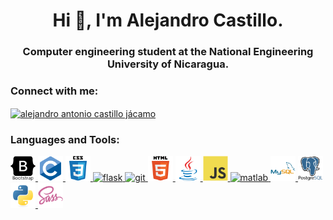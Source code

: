 <!--
### Hi there 👋
**BlueAACJ/BlueAACJ** is a ✨ _special_ ✨ repository because its `README.md` (this file) appears on your GitHub profile.

Here are some ideas to get you started:

- 🔭 I’m currently working on ...
- 🌱 I’m currently learning ...
- 👯 I’m looking to collaborate on ...
- 🤔 I’m looking for help with ...
- 💬 Ask me about ...
- 📫 How to reach me: ...
- 😄 Pronouns: ...
- ⚡ Fun fact: ... -->

<h1 align="center">Hi 👋, I'm Alejandro Castillo.</h1>
<h3 align="center"> Computer engineering student at the National Engineering University of Nicaragua. </h3>
<h3 align="left">Connect with me:</h3>
<p align="left">
<a href="https://www.linkedin.com/in/alejandro-antonio-castillo-jácamo-16033a261/" target="blank"><img align="center" src="https://raw.githubusercontent.com/rahuldkjain/github-profile-readme-generator/master/src/images/icons/Social/linked-in-alt.svg" 
alt="alejandro antonio castillo jácamo" height="30" width="40" /></a>
</p>

<h3 align="left">Languages and Tools:</h3>
<p align="left">
        <a href="https://getbootstrap.com" target="_blank" rel="noreferrer">
            <img src="https://raw.githubusercontent.com/devicons/devicon/master/icons/bootstrap/bootstrap-plain-wordmark.svg"
                alt="bootstrap" width="40" height="40" />
        </a>
        <a href="https://www.cprogramming.com/" target="_blank" rel="noreferrer">
            <img src="https://raw.githubusercontent.com/devicons/devicon/master/icons/c/c-original.svg" alt="c"
                width="40" height="40" />
        </a>
        <a href="https://www.w3schools.com/css/" target="_blank" rel="noreferrer">
            <img src="https://raw.githubusercontent.com/devicons/devicon/master/icons/css3/css3-original-wordmark.svg"
                alt="css3" width="40" height="40" />
        </a>
        <a href="https://flask.palletsprojects.com/" target="_blank" rel="noreferrer">
            <img src="https://www.vectorlogo.zone/logos/pocoo_flask/pocoo_flask-icon.svg" alt="flask" width="40"
                height="40" />
        </a>
        <a href="https://git-scm.com/" target="_blank" rel="noreferrer">
            <img src="https://www.vectorlogo.zone/logos/git-scm/git-scm-icon.svg" alt="git" width="40" height="40" />
        </a>
        <a href="https://www.w3.org/html/" target="_blank" rel="noreferrer">
            <img src="https://raw.githubusercontent.com/devicons/devicon/master/icons/html5/html5-original-wordmark.svg"
                alt="html5" width="40" height="40" />
        </a>
        <a href="https://www.java.com" target="_blank" rel="noreferrer">
            <img src="https://raw.githubusercontent.com/devicons/devicon/master/icons/java/java-original.svg" alt="java"
                width="40" height="40" />
        </a>
        <a href="https://developer.mozilla.org/en-US/docs/Web/JavaScript" target="_blank" rel="noreferrer">
            <img src="https://raw.githubusercontent.com/devicons/devicon/master/icons/javascript/javascript-original.svg"
                alt="javascript" width="40" height="40" />
        </a>
        <a href="https://www.mathworks.com/" target="_blank" rel="noreferrer">
            <img src="https://upload.wikimedia.org/wikipedia/commons/2/21/Matlab_Logo.png" alt="matlab" width="40"
                height="40" />
        </a>
        <a href="https://www.mysql.com/" target="_blank" rel="noreferrer">
            <img src="https://raw.githubusercontent.com/devicons/devicon/master/icons/mysql/mysql-original-wordmark.svg"
                alt="mysql" width="40" height="40" />
        </a>
        <a href="https://www.postgresql.org" target="_blank" rel="noreferrer">
            <img src="https://raw.githubusercontent.com/devicons/devicon/master/icons/postgresql/postgresql-original-wordmark.svg"
                alt="postgresql" width="40" height="40" />
        </a>
        <a href="https://www.python.org" target="_blank" rel="noreferrer">
            <img src="https://raw.githubusercontent.com/devicons/devicon/master/icons/python/python-original.svg"
                alt="python" width="40" height="40" />
        </a>
        <a href="https://sass-lang.com" target="_blank" rel="noreferrer">
            <img src="https://raw.githubusercontent.com/devicons/devicon/master/icons/sass/sass-original.svg" alt="sass"
                width="40" height="40" />
        </a>
    </p>
